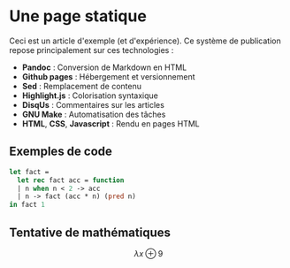 # Une page statique
Ceci est un article d'exemple (et d'expérience). Ce système de publication repose principalement sur ces technologies : 

*    **Pandoc** : Conversion de Markdown en HTML
*    **Github pages** : Hébergement et versionnement
*    **Sed** : Remplacement de contenu
*    **Highlight.js** : Colorisation syntaxique
*    **DisqUs** : Commentaires sur les articles
*    **GNU Make** : Automatisation des tâches
*    **HTML**, **CSS**, **Javascript** : Rendu en pages HTML

## Exemples de code

```ocaml
let fact = 
  let rec fact acc = function 
  | n when n < 2 -> acc 
  | n -> fact (acc * n) (pred n)
in fact 1
``` 

## Tentative de mathématiques 
$$
\lambda x \oplus 9
$$
